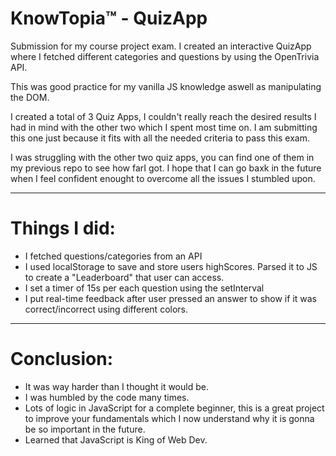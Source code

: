 # KnowTopia™ - QuizApp

Submission for my course project exam. I created an interactive QuizApp where I fetched different categories and questions by using the OpenTrivia API. 

This was good practice for my vanilla JS knowledge aswell as manipulating the DOM. 

I created a total of 3 Quiz Apps, I couldn't really reach the desired results I had in mind with the other two which I spent most time on. I am submitting this one just because it fits with all the needed criteria to pass this exam. 

I was struggling with the other two quiz apps, you can find one of them in my previous repo to see how farI got. I hope that I can go baxk in the future when I feel confident enought to overcome all the issues I stumbled upon.

------------------------

# Things I did:

- I fetched questions/categories from an API
- I used localStorage to save and store users highScores. Parsed it to JS to create a "Leaderboard" that user can access. 
- I set a timer of 15s per each question using the setInterval
- I put real-time feedback after user pressed an answer to show if it was correct/incorrect using different colors.

-------------------------

# Conclusion: 

- It was way harder than I thought it would be.
- I was humbled by the code many times.
- Lots of logic in JavaScript for a complete beginner, this is a great project to improve your fundamentals which I now understand why it is gonna be so important in the future.
- Learned that JavaScript is King of Web Dev. 

